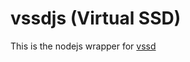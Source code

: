 # vssdjs (Virtual SSD)
This is the nodejs wrapper for [vssd](https://github.com/cookieforpres/vssd)
